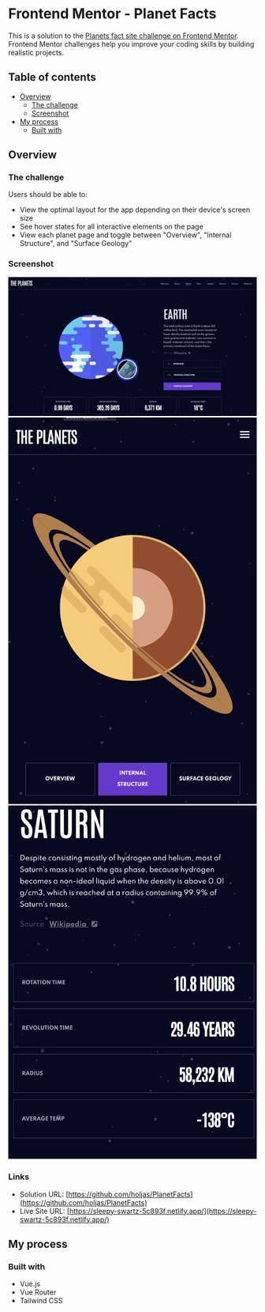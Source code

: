 # Frontend Mentor - Planet Facts

This is a solution to the [Planets fact site challenge on Frontend Mentor](https://www.frontendmentor.io/challenges/planets-fact-site-gazqN8w_f). Frontend Mentor challenges help you improve your coding skills by building realistic projects.

## Table of contents

- [Overview](#overview)
  - [The challenge](#the-challenge)
  - [Screenshot](#screenshot)
- [My process](#my-process)
  - [Built with](#built-with)

## Overview

### The challenge

Users should be able to:

- View the optimal layout for the app depending on their device's screen size
- See hover states for all interactive elements on the page
- View each planet page and toggle between "Overview", "Internal Structure", and "Surface Geology"

### Screenshot

<img src="./src/assets/desktop.png" alt="desktop layout"/>
<img src="./src/assets/mobile-top.png" alt="mobile top layout"/>
<img src="./src/assets/mobile-bottom.png" alt="mobile bottom layout"/>

### Links

- Solution URL: [https://github.com/holjas/PlanetFacts](https://github.com/holjas/PlanetFacts)
- Live Site URL: [https://sleepy-swartz-5c893f.netlify.app/](https://sleepy-swartz-5c893f.netlify.app/)

## My process

### Built with

- Vue.js
- Vue Router
- Tailwind CSS
